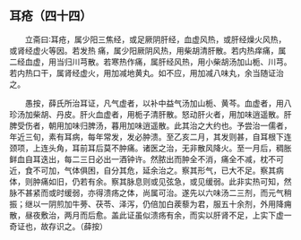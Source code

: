 ## 耳疮（四十四）


&emsp;&emsp;立斋曰∶耳疮，属少阳三焦经，或足厥阴肝经，血虚风热，或肝经燥火风热，或肾经虚火等因。若发热 痛，属少阳厥阴风热，用柴胡清肝散。若内热痒痛，属二经血虚，用当归川芎散。若寒热作痛，属肝经风热，用小柴胡汤加山栀、川芎。若内热口干，属肾经虚火，用加减地黄丸。如不应，用加减八味丸，余当随证治之。

&emsp;&emsp;愚按，薛氏所治耳证，凡气虚者，以补中益气汤加山栀、黄芩。血虚者，用八珍汤加柴胡、丹皮。肝火血虚者，用栀子清肝散。怒动肝火者，用加味逍遥散。肝脾受伤者，朝用加味归脾汤，暮用加味逍遥散。此其治之大约也。予尝治一儒者，年近三旬，素有耳病，每年常发，发必肿溃。至乙亥二月，其发则甚，自耳根下连颈项，上连头角，耳前耳后莫不肿痛。诸医之治，无非散风降火。至一月后，稠胀鲜血自耳迭出，每二三日必出一酒钟许。然脓出而肿全不消，痛全不减，枕不可近，食不可加，气体俱困，自分其危，延余治之。察其形气，已大不足。察其病体，则肿痛如旧，仍若有余。察其脉息则或见弦急，或见缓弱。此非实热可知，然脉不甚紧而或时缓弱，亦得溃疡之体，尚属可治。遂先以六味汤二三剂，而元气稍振；继以一阴煎加牛蒡、茯苓、泽泻，仍倍加白蒺藜为君，服五十余剂，外用降痈散，昼夜敷治，两月而后愈。盖此证虽似溃疡有余，而实以肝肾不足，上实下虚一奇证也，故存识之。（薛按）

